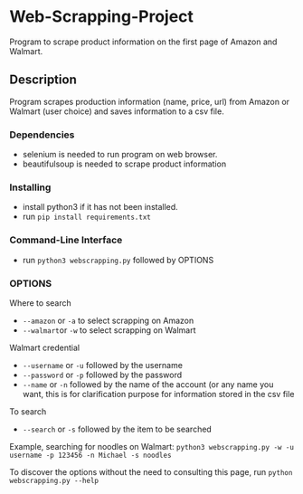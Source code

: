 # Web-Scrapping-Project

Program to scrape product information on the first page of Amazon and Walmart.

## Description

Program scrapes production information (name, price, url) from Amazon or Walmart (user choice) and saves information to a csv file.

### Dependencies

* selenium is needed to run program on web browser. 
* beautifulsoup is needed to scrape product information

### Installing

* install python3 if it has not been installed.
* run `pip install requirements.txt`

### Command-Line Interface

* run `python3 webscrapping.py` followed by OPTIONS  

### OPTIONS

Where to search
* `--amazon` or `-a` to select scrapping on Amazon
* `--walmart`or `-w` to select scrapping on Walmart

Walmart credential
* `--username` or `-u` followed by the username
* `--password` or `-p` followed by the password
* `--name` or `-n` followed by the name of the account (or any name you want, this is for clarification purpose for information stored in the csv file

To search
* `--search` or `-s` followed by the item to be searched

Example, searching for noodles on Walmart:
`python3 webscrapping.py -w -u username -p 123456 -n Michael -s noodles`

To discover the options without the need to consulting this page, run `python webscrapping.py --help`
